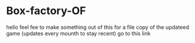 # Box-factory-OF
hello feel fee to make something out of this for a file copy of the updateed game (updates every mounth to stay recent)
go to this link
